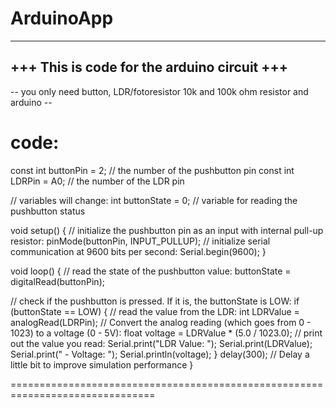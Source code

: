 # ArduinoApp


--------------------------------------------
+++ This is code for the arduino circuit +++
--------------------------------------------

-- you only need button, LDR/fotoresistor 10k and 100k ohm resistor and arduino --

code:
===============================================================================

const int buttonPin = 2; // the number of the pushbutton pin
const int LDRPin = A0;   // the number of the LDR pin

// variables will change:
int buttonState = 0;         // variable for reading the pushbutton status

void setup() {
  // initialize the pushbutton pin as an input with internal pull-up resistor:
  pinMode(buttonPin, INPUT_PULLUP);
  // initialize serial communication at 9600 bits per second:
  Serial.begin(9600);
}

void loop() {
  // read the state of the pushbutton value:
  buttonState = digitalRead(buttonPin);

  // check if the pushbutton is pressed. If it is, the buttonState is LOW:
  if (buttonState == LOW) {
    // read the value from the LDR:
    int LDRValue = analogRead(LDRPin);
    // Convert the analog reading (which goes from 0 - 1023) to a voltage (0 - 5V):
    float voltage = LDRValue * (5.0 / 1023.0);
    // print out the value you read:
    Serial.print("LDR Value: ");
    Serial.print(LDRValue);
    Serial.print(" - Voltage: ");
    Serial.println(voltage);
  }
  delay(300); // Delay a little bit to improve simulation performance
}


===============================================================================
